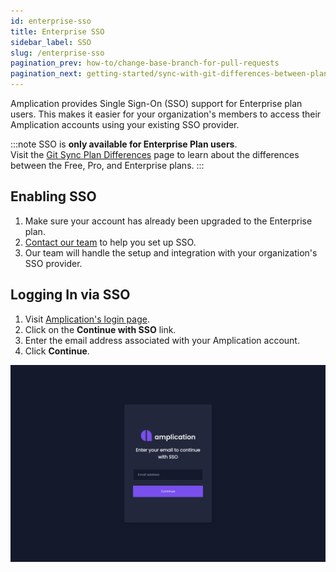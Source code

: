 ```yaml
---
id: enterprise-sso
title: Enterprise SSO
sidebar_label: SSO
slug: /enterprise-sso
pagination_prev: how-to/change-base-branch-for-pull-requests
pagination_next: getting-started/sync-with-git-differences-between-plans
---
```


Amplication provides Single Sign-On (SSO) support for Enterprise plan users.
This makes it easier for your organization's members to access their Amplication accounts using your existing SSO provider.

:::note
SSO is **only available for Enterprise Plan users**.  
Visit the [Git Sync Plan Differences](/sync-with-git-differences-between-plans) page to learn about the differences between the Free, Pro, and Enterprise plans.
:::

## Enabling SSO

1. Make sure your account has already been upgraded to the Enterprise plan.  
2. [Contact our team](https://amplication.com/contact-us/) to help you set up SSO.
3. Our team will handle the setup and integration with your organization's SSO provider.

## Logging In via SSO

1. Visit [Amplication's login page](https://app.amplication.com/login).
2. Click on the **Continue with SSO** link.
3. Enter the email address associated with your Amplication account.
4. Click **Continue**.

![](./assets/sso-login.png)
